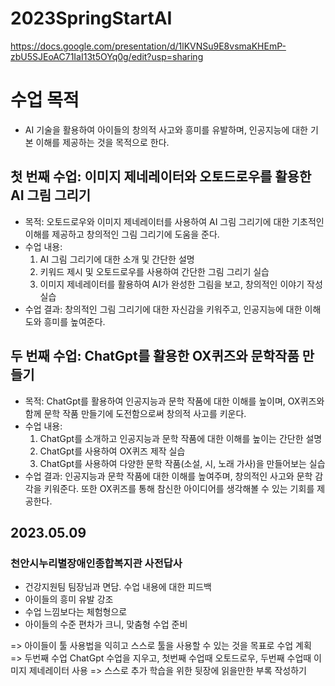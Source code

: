 # 2023SpringStartAI
 
 https://docs.google.com/presentation/d/1lKVNSu9E8vsmaKHEmP-zbU5SJEoAC71IaI13t5OYq0g/edit?usp=sharing


# 수업 목적
- AI 기술을 활용하여 아이들의 창의적 사고와 흥미를 유발하며, 인공지능에 대한 기본 이해를 제공하는 것을 목적으로 한다.

## 첫 번째 수업: 이미지 제네레이터와 오토드로우를 활용한 AI 그림 그리기

- 목적: 오토드로우와 이미지 제네레이터를 사용하여 AI 그림 그리기에 대한 기초적인 이해를 제공하고 창의적인 그림 그리기에 도움을 준다.
- 수업 내용:
  1. AI 그림 그리기에 대한 소개 및 간단한 설명
  2. 키워드 제시 및 오토드로우를 사용하여 간단한 그림 그리기 실습
  3. 이미지 제네레이터를 활용하여 AI가 완성한 그림을 보고, 창의적인 이야기 작성 실습
- 수업 결과: 창의적인 그림 그리기에 대한 자신감을 키워주고, 인공지능에 대한 이해도와 흥미를 높여준다.

## 두 번째 수업: ChatGpt를 활용한 OX퀴즈와 문학작품 만들기

- 목적: ChatGpt를 활용하여 인공지능과 문학 작품에 대한 이해를 높이며, OX퀴즈와 함께 문학 작품 만들기에 도전함으로써 창의적 사고를 키운다.
- 수업 내용:
  1. ChatGpt를 소개하고 인공지능과 문학 작품에 대한 이해를 높이는 간단한 설명
  2. ChatGpt를 사용하여 OX퀴즈 제작 실습
  3. ChatGpt를 사용하여 다양한 문학 작품(소설, 시, 노래 가사)을 만들어보는 실습
- 수업 결과: 인공지능과 문학 작품에 대한 이해를 높여주며, 창의적인 사고와 문학 감각을 키워준다. 또한 OX퀴즈를 통해 참신한 아이디어를 생각해볼 수 있는 기회를 제공한다.


## 2023.05.09

### 천안시누리별장애인종합복지관 사전답사

- 건강지원팀 팀장님과 면담. 수업 내용에 대한 피드백
- 아이들의 흥미 유발 강조
- 수업 느낌보다는 체험형으로
- 아이들의 수준 편차가 크니, 맞춤형 수업 준비

=> 아이들이 툴 사용법을 익히고 스스로 툴을 사용할 수 있는 것을 목표로 수업 계획
=> 두번째 수업 ChatGpt 수업을 지우고, 첫번째 수업때 오토드로우, 두번째 수업때 이미지 제네레이터 사용
=> 스스로 추가 학습을 위한 뒷장에 읽을만한 부록 작성하기
